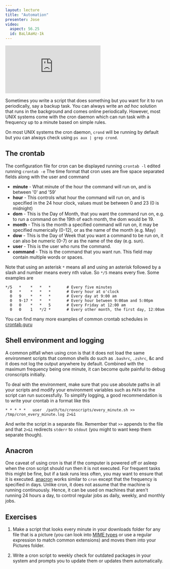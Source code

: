 ```yaml
---
layout: lecture
title: "Automation"
presenter: Jose
video:
  aspect: 56.25
  id: BaLlAaHz-1k
---
```


<iframe src="https://www.youtube.com/embed/BaLlAaHz-1k" frameborder="0" allowfullscreen></iframe>

Sometimes you write a script that does something but you want for it to run periodically, say a backup task. You can always write an *ad hoc* solution that runs in the background and comes online periodically. However, most UNIX systems come with the cron daemon which can run task with a frequency up to a minute based on simple rules.

On most UNIX systems the cron daemon, `crond` will be running by default but you can always check using `ps aux | grep crond`.

## The crontab

The configuration file for cron can be displayed running `crontab -l` edited running `crontab -e` The time format that cron uses are five space separated fields along with the user and command

- **minute** -  What minute of the hour the command will run on,
     and is between '0' and '59'
- **hour** -    This controls what hour the command will run on, and is specified in
         the 24 hour clock, values must be between 0 and 23 (0 is midnight)
- **dom** - This is the Day of Month, that you want the command run on, e.g. to
     run a command on the 19th of each month, the dom would be 19.
- **month** -   This is the month a specified command will run on, it may be specified
     numerically (0-12), or as the name of the month (e.g. May)
- **dow** - This is the Day of Week that you want a command to be run on, it can
     also be numeric (0-7) or as the name of the day (e.g. sun).
- **user** -    This is the user who runs the command.
- **command** - This is the command that you want run. This field may contain
     multiple words or spaces.

Note that using an asterisk `*` means all and using an asterisk followed by a slash and number means every nth value. So `*/5` means every five. Some examples are

```shell
*/5   *    *   *   *       # Every five minutes
  0   *    *   *   *       # Every hour at o'clock
  0   9    *   *   *       # Every day at 9:00 am
  0   9-17 *   *   *       # Every hour between 9:00am and 5:00pm
  0   0    *   *   5       # Every Friday at 12:00 am
  0   0    1   */2 *       # Every other month, the first day, 12:00am
```
You can find many more examples of common crontab schedules in [crontab.guru](https://crontab.guru/examples.html)

## Shell environment and logging

A common pitfall when using cron is that it does not load the same environment scripts that common shells do such as `.bashrc`, `.zshrc`, &c and it does not log the output anywhere by default. Combined with the maximum frequency being one minute, it can become quite painful to debug cronscripts initially.

To deal with the environment, make sure that you use absolute paths in all your scripts and modify your environment variables such as `PATH` so the script can run successfully. To simplify logging, a good recommendation is to write your crontab in a format like this


```shell
* * * * *   user  /path/to/cronscripts/every_minute.sh >> /tmp/cron_every_minute.log 2>&1
```

And write the script in a separate file. Remember that `>>` appends to the file and that `2>&1` redirects `stderr` to `stdout` (you might to want keep them separate though).

## Anacron

One caveat of using cron is that if the computer is powered off or asleep when the cron script should run then it is not executed. For frequent tasks this might be fine, but if a task runs less often, you may want to ensure that it is executed. [anacron](https://linux.die.net/man/8/anacron) works similar to `cron` except that the frequency is specified in days. Unlike cron, it does not assume that the machine is running continuously. Hence, it can be used on machines that aren't running 24 hours a day, to control regular jobs as daily, weekly, and monthly jobs.


## Exercises

1. Make a script that looks every minute in your downloads folder for any file that is a picture (you can look into [MIME types](https://developer.mozilla.org/en-US/docs/Web/HTTP/Basics_of_HTTP/MIME_types) or use a regular expression to match common extensions) and moves them into your Pictures folder.

1. Write a cron script to weekly check for outdated packages in your system and prompts you to update them or updates them automatically.

<!-- {% comment %}

- [fswatch](https://github.com/emcrisostomo/fswatch)
- GUI automation (pyautogui) [Automating the boring stuff Chapter 18](https://automatetheboringstuff.com/chapter18/)
- Ansible/puppet/chef

- https://xkcd.com/1205/
- https://xkcd.com/1319/

{% endcomment %} -->
